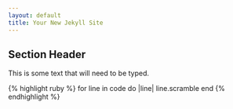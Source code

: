 ```yaml
---
layout: default
title: Your New Jekyll Site
---
```


## Section Header

This is some text that will need to be typed.

{% highlight ruby %}
  for line in code do |line|
    line.scramble
  end
{% endhighlight %}